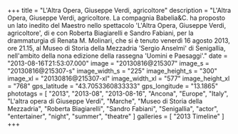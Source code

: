 +++
title = "L'Altra Opera, Giuseppe Verdi, agricoltore"
description = "L'Altra Opera, Giuseppe Verdi, agricoltore. La compagnia Babelia&C. ha proposto un lato inedito del Maestro nello spettacolo 'L'Altra Opera, Giuseppe Verdi, agricoltore', di e con Roberta Biagiarelli e Sandro Fabiani, per la drammaturgia di Renata M. Molinari, che si è tenuto venerdì 16 agosto 2013, ore 21.15, al Museo di Storia della Mezzadria 'Sergio Anselmi' di Senigallia, nell'ambito della nona edizione della rassegna 'Uomini e Paesaggi'."
date = "2013-08-16T21:53:07.000"
image = "20130816@215307"
image_s = "20130816@215307-s"
image_width_s = "225"
image_height_s = "300"
image_xl = "20130816@215307-xl"
image_width_xl = "577"
image_height_xl = "768"
gps_latitude = "43.7053360833333"
gps_longitude = "13.1865"
phototags = [ "2013", "2013-08", "2013-08-16", "Ancona", "Europe", "Italy", "L'altra opera di Giuseppe Verdi", "Marche", "Museo di Storia della Mezzadria", "Roberta Biagiarelli", "Sandro Fabiani", "Senigallia", "actor", "entertainer", "night", "summer", "theatre" ]
galleries = [ "2013 Timeline" ]
+++
